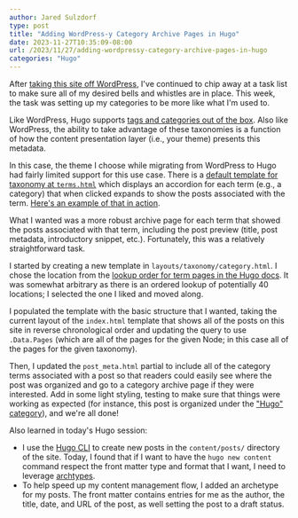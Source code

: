 ```yaml
---
author: Jared Sulzdorf
type: post
title: "Adding WordPress-y Category Archive Pages in Hugo"
date: 2023-11-27T10:35:09-08:00
url: /2023/11/27/adding-wordpressy-category-archive-pages-in-hugo
categories: "Hugo"
---
```


After [taking this site off WordPress](/2023/11/11/why-hugo-why-not-wordpress/), I've continued to chip away at a task list to make sure all of my desired bells and whistles are in place. This week, the task was setting up my categories to be more like what I'm used to.

<!--more-->

Like WordPress, Hugo supports [tags and categories out of the box](https://gohugo.io/content-management/taxonomies/#default-taxonomies). Also like WordPress, the ability to take advantage of these taxonomies is a function of how the content presentation layer (i.e., your theme) presents this metadata.

In this case, the theme I choose while migrating from WordPress to Hugo had fairly limited support for this use case. There is a [default template for taxonomy at `terms.html`](https://github.com/halogenica/beautifulhugo/blob/master/layouts/_default/terms.html) which displays an accordion for each term (e.g., a category) that when clicked expands to show the posts associated with the term. [Here's an example of that in action](https://hugo-theme-beautifulhugo.netlify.app/tags/).

What I wanted was a more robust archive page for each term that showed the posts associated with that term, including the post preview (title, post metadata, introductory snippet, etc.). Fortunately, this was a relatively straightforward task.

I started by creating a new template in `layouts/taxonomy/category.html`. I chose the location from the [lookup order for term pages in the Hugo docs](https://gohugo.io/templates/lookup-order/#term-pages). It was somewhat arbitrary as there is an ordered lookup of potentially 40 locations; I selected the one I liked and moved along.

I populated the template with the basic structure that I wanted, taking the current layout of the `index.html` template that shows all of the posts on this site in reverse chronological order and updating the query to use `.Data.Pages` (which are all of the pages for the given Node; in this case all of the pages for the given taxonomy).

Then, I updated the `post_meta.html` partial to include all of the category terms associated with a post so that readers could easily see where the post was organized and go to a category archive page if they were interested. Add in some light styling, testing to make sure that things were working as expected (for instance, this post is organized under the ["Hugo" category](/category/hugo/)), and we're all done!

Also learned in today's Hugo session:

- I use the [Hugo CLI](https://gohugo.io/commands/) to create new posts in the `content/posts/` directory of the site. Today, I found that if I want to have the `hugo new content` command respect the front matter type and format that I want, I need to leverage [archtypes](https://gohugo.io/content-management/archetypes/).
- To help speed up my content management flow, I added an archetype for my posts. The front matter contains entries for me as the author, the title, date, and URL of the post, as well setting the post to a draft status.
